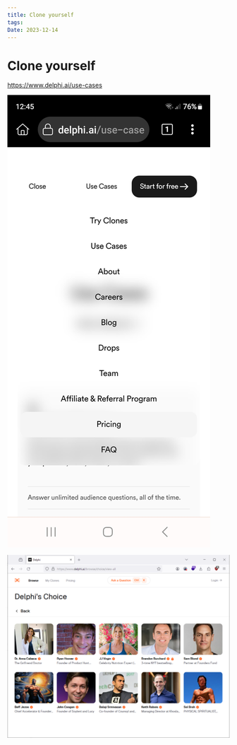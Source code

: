 ```yaml
---
title: Clone yourself
tags: 
Date: 2023-12-14
---
```


# Clone yourself


https://www.delphi.ai/use-cases

![](../_asset/2023-12-14_delphi-ai_image_1.jpg)

![](../_asset/2023-12-14_delphi-ai_image_2.png)